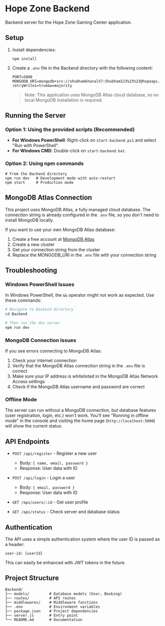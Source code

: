# Hope Zone Backend

Backend server for the Hope Zone Gaming Center application.

## Setup

1. Install dependencies:
   ```
   npm install
   ```

2. Create a `.env` file in the Backend directory with the following content:
   ```
   PORT=5000
   MONGODB_URI=mongodb+srv://shubhamkhanal57:Shubham123%23%23@hopeapi.ghxbk.mongodb.net/hopezone?retryWrites=true&w=majority
   ```

   > Note: This application uses MongoDB Atlas cloud database, so no local MongoDB installation is required.

## Running the Server

### Option 1: Using the provided scripts (Recommended)
- **For Windows PowerShell**: Right-click on `start-backend.ps1` and select "Run with PowerShell".
- **For Windows CMD**: Double-click on `start-backend.bat`.

### Option 2: Using npm commands
```
# From the Backend directory
npm run dev   # Development mode with auto-restart
npm start     # Production mode
```

## MongoDB Atlas Connection

This project uses MongoDB Atlas, a fully managed cloud database. The connection string is already configured in the `.env` file, so you don't need to install MongoDB locally.

If you want to use your own MongoDB Atlas database:
1. Create a free account at [MongoDB Atlas](https://www.mongodb.com/cloud/atlas)
2. Create a new cluster
3. Get your connection string from the cluster
4. Replace the MONGODB_URI in the `.env` file with your connection string

## Troubleshooting

### Windows PowerShell Issues

In Windows PowerShell, the `&&` operator might not work as expected. Use these commands:

```powershell
# Navigate to Backend directory
cd Backend

# Then run the dev server
npm run dev
```

### MongoDB Connection Issues

If you see errors connecting to MongoDB Atlas:

1. Check your internet connection
2. Verify that the MongoDB Atlas connection string in the `.env` file is correct
3. Make sure your IP address is whitelisted in the MongoDB Atlas Network Access settings
4. Check if the MongoDB Atlas username and password are correct

### Offline Mode

The server can run without a MongoDB connection, but database features (user registration, login, etc.) won't work. You'll see "Running in offline mode" in the console and visiting the home page (`http://localhost:5000`) will show the current status.

## API Endpoints

- `POST /api/register` - Register a new user
  - Body: `{ name, email, password }`
  - Response: User data with ID

- `POST /api/login` - Login a user
  - Body: `{ email, password }`
  - Response: User data with ID

- `GET /api/users/:id` - Get user profile

- `GET /api/status` - Check server and database status

## Authentication

The API uses a simple authentication system where the user ID is passed as a header:
```
user-id: [userId]
```

This can easily be enhanced with JWT tokens in the future.

## Project Structure

```
Backend/
├── models/         # Database models (User, Booking)
├── routes/         # API routes
├── middlewares/    # Middleware functions
├── .env            # Environment variables
├── package.json    # Project dependencies
├── server.js       # Entry point
└── README.md       # Documentation
``` 